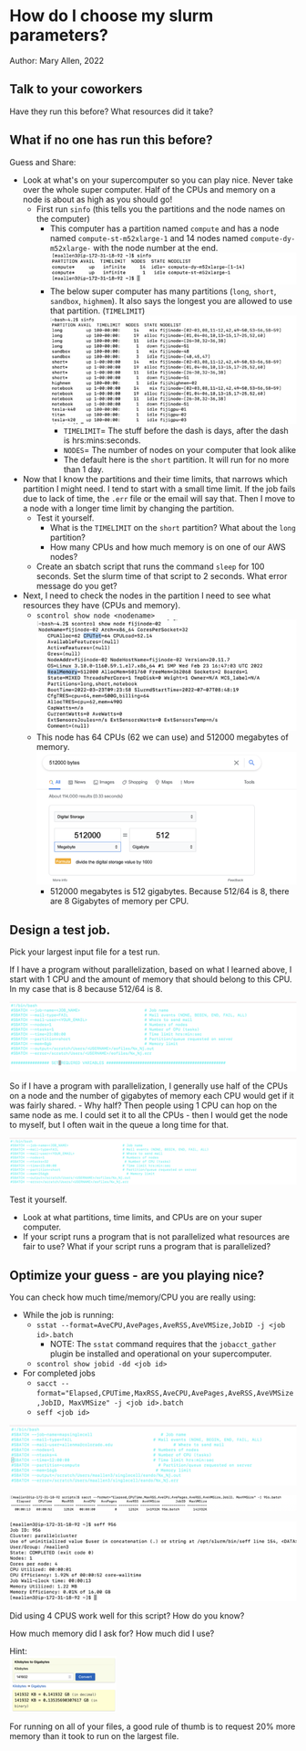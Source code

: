 # How do I choose my slurm parameters?
Author: Mary Allen, 2022

## Talk to your coworkers
Have they run this before? What resources did it take?

## What if no one has run this before?
Guess and Share:
- Look at what's on your supercomputer so you can play nice. Never take over the whole super computer. Half of the CPUs and memory on a node is about as high as you should go!
    - First run `sinfo` (this tells you the partitions and the node names on the computer)
        - This computer has a partition named `compute` and has a node named `compute-st-m52xlarge-1` and 14 nodes named `compute-dy-m52xlarge-` with the node number at the end.
        ![AWS node list](md_images/aws_nodelist.png)
        - The below super computer has many partitions (`long`, `short`, `sandbox`, `highmem`). It also says the longest you are allowed to use that partition. (`TIMELIMIT`)
        ![Fiji node list](md_images/fiji_nodelist.png)
            - `TIMELIMIT`= The stuff before the dash is days, after the dash is hrs:mins:seconds.  
            - `NODES`= The number of nodes on your computer that look alike
            - The default here is the `short` partition. It will run for no more than 1 day. 
- Now that I know the partitions and their time limits, that narrows which partition I might need. I tend to start with a small time limit. If the job fails due to lack of time, the `.err` file or the email will say that. Then I move to a node with a longer time limit by changing the partition. 
    - Test it yourself.
        - What is the `TIMELIMIT` on the `short` partition? What about the `long` partition?
        - How many CPUs and how much memory is on one of our AWS nodes?
    - Create an sbatch script that runs the command `sleep` for 100 seconds. Set the slurm time of that script to 2 seconds.  What error message do you get?
- Next, I need to check the nodes in the partition I need to see what resources they have (CPUs and memory).  
    - `scontrol show node <nodename>`
    ![scontrol_example](md_images/scontrol_example.png)
    - This node has 64 CPUs (62 we can use) and 512000 megabytes of memory.
    ![Memory calculation](md_images/memory_calc.png)
        - 512000 megabytes is 512 gigabytes. Because 512/64 is 8, there are 8 Gigabytes of memory per CPU.

## Design a test job. 
Pick your largest input file for a test run.

If I have a program without parallelization, based on what I learned above, I start with 1 CPU and the amount of memory that should belong to this CPU. In my case that is 8 because 512/64 is 8.

![Single core test sbatch](md_images/single_core_test_sbatch.png)
 
So if I have a program with parallelization, I generally use half of the CPUs on a node and the number of gigabytes of memory each CPU would get if it was fairly shared.
    - Why half? Then people using 1 CPU can hop on the same node as me. I could set it to all the CPUs - then I would get the node to myself, but I often wait in the queue a long time for that.

![Multicore test sbatch](md_images/multicore_test_sbatch.png)

Test it yourself.
- Look at what partitions, time limits, and CPUs are on your super computer. 
- If your script runs a program that is not parallelized what resources are fair to use? What if your script runs a program that is parallelized?

## Optimize your guess - are you playing nice?
You can check how much time/memory/CPU you are really using:  
- While the job is running:
    - `sstat --format=AveCPU,AvePages,AveRSS,AveVMSize,JobID -j <job id>.batch`
        - NOTE: The `sstat` command requires that the `jobacct_gather` plugin be installed and operational on your supercomputer. 
    - `scontrol show jobid -dd <job id>`
- For completed jobs 
    - `sacct --format="Elapsed,CPUTime,MaxRSS,AveCPU,AvePages,AveRSS,AveVMSize,JobID, MaxVMSize" -j <job id>.batch`
    - `seff <job id>`

![Test job header](md_images/test_header.png)

![Sacct example](md_images/sacct_example.png)

![Seff example](md_images/seff_example.png)

Did using 4 CPUS work well for this script? How do you know?

How much memory did I ask for? How much did I use?

Hint:\
![Hint calculation](md_images/hint_calc.png)

For running on all of your files, a good rule of thumb is to request 20% more memory than it took to run on the largest file.